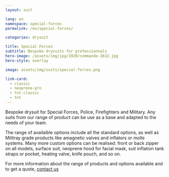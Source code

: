 ```yaml
---
layout: suit

lang: en
namespace: special-forces
permalink: /en/special-forces/

categories: drysuit

title: Special Forces
subtitle: Bespoke drysuits for professionnals
hero-image: /assets/img/jpg/1920/commando-1632.jpg
hero-style: overlay

image: assets/img/suits/special-forces.png

link-card:
  - classic
  - neoprene-pro
  - tnt-classic
  - tnt
---
```

Bespoke drysuit for Special Forces, Police, Firefighters and Military. Any suits from our range of product can be use as a base and adapted to the needs of your team.

The range of availaible options include all the standard options, as well as Militray grade products like amagnetic valves and inflators or molle systems.
Many more custom options can be realised: front or back zipper on all models, surface suit, neoprene hood for facial mask, suit inflation tank straps or pocket, heating valve, knife pouch, and so on.

For more information about the range of products and options available and to get a quote, <a href="{{site.url}}{{site.baseurl}}/{{page.lang}}/contact">contact us</a>